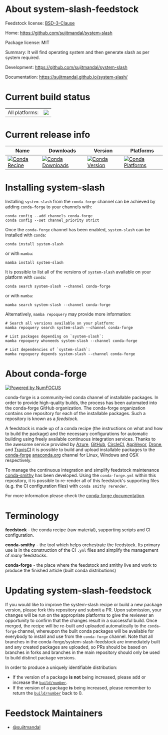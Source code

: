 About system-slash-feedstock
============================

Feedstock license: [BSD-3-Clause](https://github.com/conda-forge/system-slash-feedstock/blob/main/LICENSE.txt)

Home: https://github.com/sujitmandal/system-slash

Package license: MIT

Summary: It will find operating system and then generate slash as per system required.

Development: https://github.com/sujitmandal/system-slash

Documentation: https://sujitmandal.github.io/system-slash/

Current build status
====================


<table><tr><td>All platforms:</td>
    <td>
      <a href="https://dev.azure.com/conda-forge/feedstock-builds/_build/latest?definitionId=15291&branchName=main">
        <img src="https://dev.azure.com/conda-forge/feedstock-builds/_apis/build/status/system-slash-feedstock?branchName=main">
      </a>
    </td>
  </tr>
</table>

Current release info
====================

| Name | Downloads | Version | Platforms |
| --- | --- | --- | --- |
| [![Conda Recipe](https://img.shields.io/badge/recipe-system--slash-green.svg)](https://anaconda.org/conda-forge/system-slash) | [![Conda Downloads](https://img.shields.io/conda/dn/conda-forge/system-slash.svg)](https://anaconda.org/conda-forge/system-slash) | [![Conda Version](https://img.shields.io/conda/vn/conda-forge/system-slash.svg)](https://anaconda.org/conda-forge/system-slash) | [![Conda Platforms](https://img.shields.io/conda/pn/conda-forge/system-slash.svg)](https://anaconda.org/conda-forge/system-slash) |

Installing system-slash
=======================

Installing `system-slash` from the `conda-forge` channel can be achieved by adding `conda-forge` to your channels with:

```
conda config --add channels conda-forge
conda config --set channel_priority strict
```

Once the `conda-forge` channel has been enabled, `system-slash` can be installed with `conda`:

```
conda install system-slash
```

or with `mamba`:

```
mamba install system-slash
```

It is possible to list all of the versions of `system-slash` available on your platform with `conda`:

```
conda search system-slash --channel conda-forge
```

or with `mamba`:

```
mamba search system-slash --channel conda-forge
```

Alternatively, `mamba repoquery` may provide more information:

```
# Search all versions available on your platform:
mamba repoquery search system-slash --channel conda-forge

# List packages depending on `system-slash`:
mamba repoquery whoneeds system-slash --channel conda-forge

# List dependencies of `system-slash`:
mamba repoquery depends system-slash --channel conda-forge
```


About conda-forge
=================

[![Powered by
NumFOCUS](https://img.shields.io/badge/powered%20by-NumFOCUS-orange.svg?style=flat&colorA=E1523D&colorB=007D8A)](https://numfocus.org)

conda-forge is a community-led conda channel of installable packages.
In order to provide high-quality builds, the process has been automated into the
conda-forge GitHub organization. The conda-forge organization contains one repository
for each of the installable packages. Such a repository is known as a *feedstock*.

A feedstock is made up of a conda recipe (the instructions on what and how to build
the package) and the necessary configurations for automatic building using freely
available continuous integration services. Thanks to the awesome service provided by
[Azure](https://azure.microsoft.com/en-us/services/devops/), [GitHub](https://github.com/),
[CircleCI](https://circleci.com/), [AppVeyor](https://www.appveyor.com/),
[Drone](https://cloud.drone.io/welcome), and [TravisCI](https://travis-ci.com/)
it is possible to build and upload installable packages to the
[conda-forge](https://anaconda.org/conda-forge) [anaconda.org](https://anaconda.org/)
channel for Linux, Windows and OSX respectively.

To manage the continuous integration and simplify feedstock maintenance
[conda-smithy](https://github.com/conda-forge/conda-smithy) has been developed.
Using the ``conda-forge.yml`` within this repository, it is possible to re-render all of
this feedstock's supporting files (e.g. the CI configuration files) with ``conda smithy rerender``.

For more information please check the [conda-forge documentation](https://conda-forge.org/docs/).

Terminology
===========

**feedstock** - the conda recipe (raw material), supporting scripts and CI configuration.

**conda-smithy** - the tool which helps orchestrate the feedstock.
                   Its primary use is in the construction of the CI ``.yml`` files
                   and simplify the management of *many* feedstocks.

**conda-forge** - the place where the feedstock and smithy live and work to
                  produce the finished article (built conda distributions)


Updating system-slash-feedstock
===============================

If you would like to improve the system-slash recipe or build a new
package version, please fork this repository and submit a PR. Upon submission,
your changes will be run on the appropriate platforms to give the reviewer an
opportunity to confirm that the changes result in a successful build. Once
merged, the recipe will be re-built and uploaded automatically to the
`conda-forge` channel, whereupon the built conda packages will be available for
everybody to install and use from the `conda-forge` channel.
Note that all branches in the conda-forge/system-slash-feedstock are
immediately built and any created packages are uploaded, so PRs should be based
on branches in forks and branches in the main repository should only be used to
build distinct package versions.

In order to produce a uniquely identifiable distribution:
 * If the version of a package **is not** being increased, please add or increase
   the [``build/number``](https://docs.conda.io/projects/conda-build/en/latest/resources/define-metadata.html#build-number-and-string).
 * If the version of a package **is** being increased, please remember to return
   the [``build/number``](https://docs.conda.io/projects/conda-build/en/latest/resources/define-metadata.html#build-number-and-string)
   back to 0.

Feedstock Maintainers
=====================

* [@sujitmandal](https://github.com/sujitmandal/)

